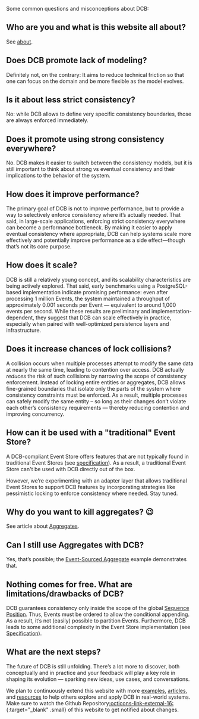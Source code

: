 Some common questions and misconceptions about DCB:

## Who are you and what is this website all about?

See [about](about.md).

## Does DCB promote lack of modeling?

Definitely not, on the contrary: It aims to reduce technical friction so that one can focus on the domain and be more flexible as the model evolves.

## Is it about less strict consistency?

No: while DCB allows to define very specific consistency boundaries, those are always enforced immediately.

## Does it promote using strong consistency everywhere?

No. DCB makes it easier to switch between the consistency models, but it is still important to think about strong vs eventual consistency and their implications to the behavior of the system.

## How does it improve performance?

The primary goal of DCB is not to improve performance, but to provide a way to selectively enforce consistency where it’s actually needed. That said, in large-scale applications, enforcing strict consistency everywhere can become a performance bottleneck. By making it easier to apply eventual consistency where appropriate, DCB can help systems scale more effectively and potentially improve performance as a side effect—though that’s not its core purpose.

## How does it scale?

DCB is still a relatively young concept, and its scalability characteristics are being actively explored. That said, early benchmarks using a PostgreSQL-based implementation indicate promising performance: even after processing 1 million Events, the system maintained a throughput of approximately 0.001 seconds per Event — equivalent to around 1,000 events per second. While these results are preliminary and implementation-dependent, they suggest that DCB can scale effectively in practice, especially when paired with well-optimized persistence layers and infrastructure.

## Does it increase chances of lock collisions?

A collision occurs when multiple processes attempt to modify the same data at nearly the same time, leading to contention over access. DCB actually _reduces_ the risk of such collisions by narrowing the scope of consistency enforcement. Instead of locking entire entities or aggregates, DCB allows fine-grained boundaries that isolate only the parts of the system where consistency constraints must be enforced. As a result, multiple processes can safely modify the same entity – so long as their changes don’t violate each other’s consistency requirements — thereby reducing contention and improving concurrency.

## How can it be used with a "traditional" Event Store?

A DCB-compliant Event Store offers features that are not typically found in traditional Event Stores (see [specification](specification.md)). As a result, a traditional Event Store can't be used with DCB directly out of the box.

However, we’re experimenting with an adapter layer that allows traditional Event Stores to support DCB features by incorporating strategies like pessimistic locking to enforce consistency where needed. Stay tuned.

## Why do you want to kill aggregates? 😉

See article about [Aggregates](topics/aggregates.md).

## Can I still use Aggregates with DCB?

Yes, that’s possible; the [Event-Sourced Aggregate](examples/event-sourced-aggregate.md) example demonstrates that.

## Nothing comes for free. What are limitations/drawbacks of DCB?

DCB guarantees consistency only inside the scope of the global [Sequence Position](specification.md#sequence-position). Thus, Events must be ordered to allow the conditional appending.
As a result, it’s not (easily) possible to partition Events.
Furthermore, DCB leads to some additional complexity in the Event Store implementation (see [Specification](specification.md)).

## What are the next steps?

The future of DCB is still unfolding. There’s a lot more to discover, both conceptually and in practice and your feedback will play a key role in shaping its evolution — sparking new ideas, use cases, and conversations.

We plan to continuously extend this website with more [examples](examples/index.md), [articles](topics/index.md), and [resources](resources/index.md) to help others explore and apply DCB in real-world systems. Make sure to watch the Github Repository[:octicons-link-external-16:](https://github.com/dcb-events/dcb-events.github.io){:target="_blank" .small} of this website to get notified about changes.
